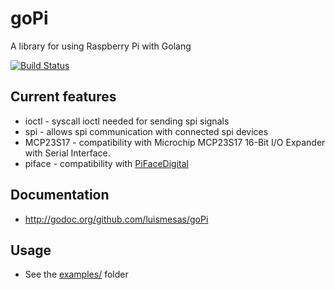 goPi
======

A library for using Raspberry Pi with Golang

[![Build Status](https://travis-ci.org/luismesas/goPi.png)](https://travis-ci.org/luismesas/goPi)


Current features
----------------

* ioctl - syscall ioctl needed for sending spi signals
* spi - allows spi communication with connected spi devices
* MCP23S17 - compatibility with Microchip MCP23S17 16-Bit I/O Expander with Serial Interface.
* piface - compatibility with [PiFaceDigital](http://www.piface.org.uk/products/piface_digital/)

Documentation
-------------
* http://godoc.org/github.com/luismesas/goPi

Usage
-----
* See the [examples/](https://github.com/luismesas/goPi/tree/master/examples) folder
